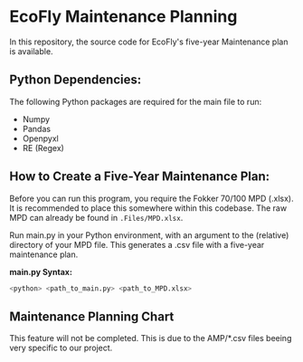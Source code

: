 # **EcoFly Maintenance Planning**
In this repository, the source code for EcoFly's five-year Maintenance plan is available.

## Python Dependencies:
The following Python packages are required for the main file to run:
- Numpy
- Pandas
- Openpyxl
- RE (Regex)

## How to Create a Five-Year Maintenance Plan:
Before you can run this program, you require the Fokker 70/100 MPD (.xlsx). It is recommended to place this somewhere within this codebase. The raw MPD can already be found in `.Files/MPD.xlsx`.

Run main.py in your Python environment, with an argument to the (relative) directory of your MPD file. This generates a .csv file with a five-year maintenance plan.

**main.py Syntax:**
```bash 
<python> <path_to_main.py> <path_to_MPD.xlsx>
```

## Maintenance Planning Chart
This feature will not be completed. This is due to the AMP/*.csv files beeing very specific to our project.
